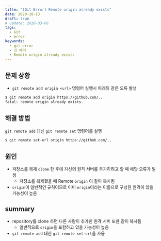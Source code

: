 ```yaml
---
title: "[Git Error] Remote origin already exists"
date: 2020-10-13
draft: true
# update: 2020-03-08
tags:
  - Git
  - error
keywords:
  - git error
  - 깃 에러
  - Remote origin already exists
---
```



## 문제 상황


* ``git remote add origin <url>`` 명령어 실행시 아래와 같은 오류 발생 

```bash
$ git remote add origin https://github.com/..
fatal: remote origin already exists.
```



## 해결 방법 

``git remote add`` 대신 ``git remote set`` 명령어를 실행

```bash
$ git remote set-url origin https://github.com/..
```



## 원인

* 저장소를 복제 ``clone`` 한 후에 자신의 원격 서버를 추가하려고 할 때 해당 오류가 발생
    * 저장소를 복제했을 때 Remote ``origin`` 이 같이 복사됨
* ``origin``이 일반적인 규칙이므로 이미 ``origin``이라는 이름으로 구성된 원격이 있을 가능성이 높음





## summary

* repository를 clone 하면 다른 사람이 추가한 원격 서버 또한 같이 복사됨
    * 일반적으로 ``origin``을 포함하고 있을 가능성이 높음
* ``git remote add`` 대신 ``git remote set-url``을 사용